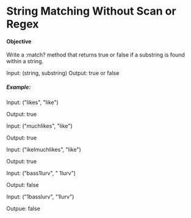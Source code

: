 # String Matching Without Scan or Regex

#### Objective

Write a :match? method that returns true or false if a substring is found within a string.

Input: (string, substring)
Output: true or false

##### Example:

Input: ("likes", "like")

Output: true

Input: ("muchlikes", "like")

Output: true

Input: ("ikelmuchlikes", "like")

Output: true

Input: ("bass1lurv", " 1lurv")

Output: false

Input: ("1basslurv", "1lurv")

Outpue: false

